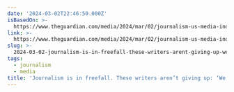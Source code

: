 ```yaml
---
date: '2024-03-02T22:46:50.000Z'
isBasedOn: >-
  https://www.theguardian.com/media/2024/mar/02/journalism-us-media-industry-layoffs-co-ops?CMP=Share_AndroidApp_Other
link: >-
  https://www.theguardian.com/media/2024/mar/02/journalism-us-media-industry-layoffs-co-ops?CMP=Share_AndroidApp_Other
slug: >-
  2024-03-02-journalism-is-in-freefall-these-writers-arent-giving-up-we-can-go-out-s
tags:
  - journalism
  - media
title: 'Journalism is in freefall. These writers aren’t giving up: ‘We can go out s'
---
```


